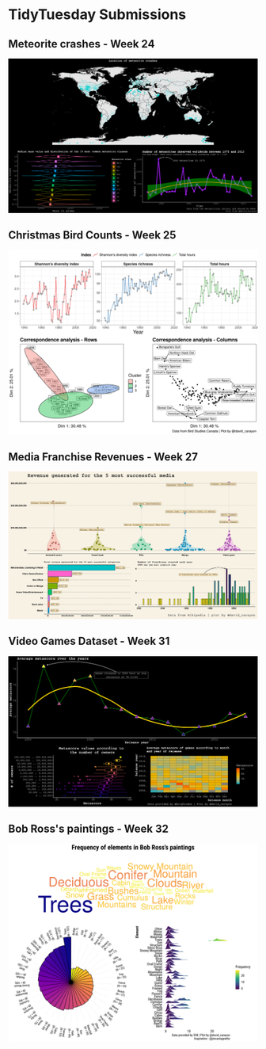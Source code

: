 # TidyTuesday Submissions

## Meteorite crashes - Week 24

![](README_figs/meteorites_tidytuesday.png)

## Christmas Bird Counts - Week 25

![](README_figs/birds_tidytuesday.png)

## Media Franchise Revenues - Week 27

![](README_figs/media_tidytuesday.png)

## Video Games Dataset - Week 31

![](README_figs/videogames_tidytuesday.png)

## Bob Ross's paintings - Week 32

![](README_figs/bob_ross_tidytuesday.png)

